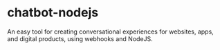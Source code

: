 # chatbot-nodejs
An easy tool for creating conversational experiences for websites, apps, and digital products, using webhooks and NodeJS.

